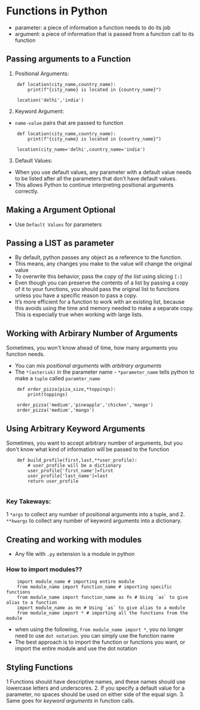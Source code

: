 # Functions in Python
- parameter: a piece of information a function needs to do its job
- argument: a piece of information that is passed from a function call to its function

## Passing arguments to a Function
1. Positional Arguments:
```
    def location(city_name,country_name):
        print(f"{city_name} is located in {country_name}")

    location('delhi','india')

```

2. Keyword Argument:
- `name-value` pairs that are passed to function

```
    def location(city_name,country_name):
        print(f"{city_name} is located in {country_name}")

    location(city_name='delhi',country_name='india')
```

3. Default Values:
- When you use default values, any parameter with a default value needs to be listed after all the parameters that don’t have default values.
- This allows Python to continue interpreting positional arguments correctly.

## Making a Argument Optional
- Use `Default Values` for parameters


## Passing a LIST as parameter
- By default, python passes any object as a reference to the function. 
- This means, any changes you make to the value will change the original value
- To overwrite this behavior, pass the *copy of the list* using slicing `[:]`
- Even though you can preserve the contents of a list by passing a copy of it to your functions, you should pass the original list to functions unless you have a specific reason to pass a copy. 
- It’s more efficient for a function to work with an existing list, because this avoids using the time and memory needed to make a separate copy. This is especially true when working with large lists.

## Working with Arbirary Number of Arguments
Sometimes, you won't know ahead of time, how many arguments you function needs.
- You can mix *positional arguments* with *arbitrary arguments*
- The `*(asterisk)` in the parameter name - `*parameter_name` tells python to make a `tuple` called `paramter_name`
```
    def order_pizza(piza_size,*toppings):
        print(toppings)

    order_pizza('medium','pineapple','chicken','mango')
    order_pizza('medium','mango')

```

## Using Arbitrary Keyword Arguments
Sometimes, you want to accept arbitrary number of arguments, but you don't know what kind of information will be passed to the function

```
    def build_profile(first,last,**user_profile):
        # user_profile will be a dictionary
        user_profile['first_name']=first
        user_profile['last_name']=last
        return user_profile


```
### Key Takeways:
1  `*args` to collect any number of positional arguments into a tuple, and 
2. `**kwargs` to collect any number of keyword arguments into a dictionary.

## Creating and working with modules
- Any file with `.py` extension is a module in python

### How to import modules??
```
    import module_name # importing entire module
    from module_name import function_name # importing specific functions
    from module_name import function_name as fn # Using `as` to give alias to a function
    import module_name as mn # Using `as` to give alias to a module
    from module_name import * # importing all the functions from the module
``` 
- when using the following, `from module_name import *`, you no longer need to use `dot notation`. you can simply use the function name
- The best approach is to import the function or functions you want, or import the entire module and use the dot notation

## Styling Functions
1 Functions should have descriptive names, and these names should use lowercase letters and underscores.
2. If you specify a default value for a parameter, no spaces should be used on either side of the equal sign.
3. Same goes for *keyword  arguments* in function calls.
